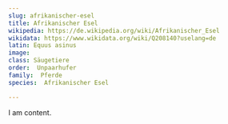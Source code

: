 ```yaml
---
slug: afrikanischer-esel
title: Afrikanischer Esel
wikipedia: https://de.wikipedia.org/wiki/Afrikanischer_Esel
wikidata: https://www.wikidata.org/wiki/Q208140?uselang=de
latin: Equus asinus
image:  
class: Säugetiere
order:  Unpaarhufer
family:  Pferde
species:  Afrikanischer Esel 

---
```


I am content.
